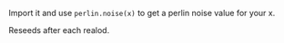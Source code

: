 Import it and use `perlin.noise(x)` to get a perlin noise value for your x.

Reseeds after each realod.
